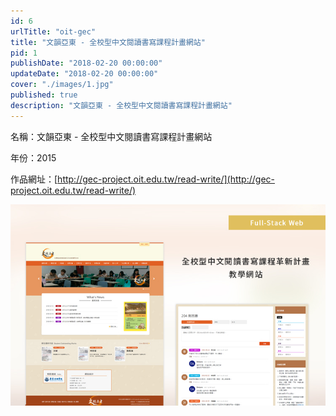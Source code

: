 ```yaml
---
id: 6
urlTitle: "oit-gec"
title: "文韻亞東 - 全校型中文閱讀書寫課程計畫網站"
pid: 1
publishDate: "2018-02-20 00:00:00"
updateDate: "2018-02-20 00:00:00"
cover: "./images/1.jpg"
published: true
description: "文韻亞東 - 全校型中文閱讀書寫課程計畫網站"
---
```


名稱：文韻亞東 - 全校型中文閱讀書寫課程計畫網站

年份：2015

作品網址：[http://gec-project.oit.edu.tw/read-write/](http://gec-project.oit.edu.tw/read-write/)

![圖1](./images/1.jpg)

<br/>
